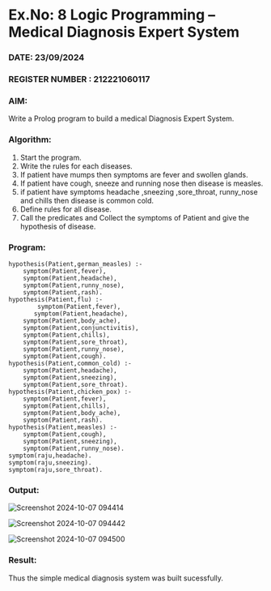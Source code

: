 # Ex.No: 8  Logic Programming –  Medical Diagnosis Expert System
### DATE: 23/09/2024                                                                           
### REGISTER NUMBER : 212221060117
### AIM: 
Write a Prolog program to build a medical Diagnosis Expert System.
###  Algorithm:
1. Start the program.
2. Write the rules for each diseases.
3. If patient have mumps then symptoms are fever and swollen glands.
4. If patient have cough, sneeze and running nose then disease is measles.
5. if patient have symptoms headache ,sneezing ,sore_throat, runny_nose and  chills then disease is common cold.
6. Define rules for all disease.
7. Call the predicates and Collect the symptoms of Patient and give the hypothesis of disease.
        

### Program:
```
hypothesis(Patient,german_measles) :-
	symptom(Patient,fever),
	symptom(Patient,headache),
	symptom(Patient,runny_nose),
	symptom(Patient,rash).
hypothesis(Patient,flu) :-
        symptom(Patient,fever),
       symptom(Patient,headache),
	symptom(Patient,body_ache),
	symptom(Patient,conjunctivitis),
	symptom(Patient,chills),
	symptom(Patient,sore_throat),
	symptom(Patient,runny_nose),
	symptom(Patient,cough).
hypothesis(Patient,common_cold) :-
	symptom(Patient,headache),
	symptom(Patient,sneezing),
	symptom(Patient,sore_throat).
hypothesis(Patient,chicken_pox) :-
	symptom(Patient,fever),
	symptom(Patient,chills),
	symptom(Patient,body_ache),
	symptom(Patient,rash).
hypothesis(Patient,measles) :-
	symptom(Patient,cough),
	symptom(Patient,sneezing),
	symptom(Patient,runny_nose).
symptom(raju,headache).
symptom(raju,sneezing).
symptom(raju,sore_throat).
```

### Output:

![Screenshot 2024-10-07 094414](https://github.com/user-attachments/assets/1868726b-98e2-46fc-b14a-795189ff3df1)

![Screenshot 2024-10-07 094442](https://github.com/user-attachments/assets/f6e018dc-8b09-4c2c-a446-240ca473942f)

![Screenshot 2024-10-07 094500](https://github.com/user-attachments/assets/134b6673-a8f6-4a96-994b-a6ee3d473d82)

### Result:
Thus the simple medical diagnosis system was built sucessfully.
